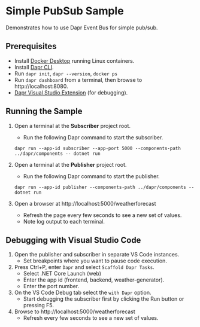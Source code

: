 # Simple PubSub Sample

Demonstrates how to use Dapr Event Bus for simple pub/sub.

## Prerequisites
- Install [Docker Desktop](https://www.docker.com/products/docker-desktop) running Linux containers.
- Install [Dapr CLI](https://docs.dapr.io/getting-started/install-dapr-cli/).
- Run `dapr init`, `dapr --version`, `docker ps`
- Run `dapr dashboard` from a terminal, then browse to http://localhost:8080.
- [Dapr Visual Studio Extension](https://github.com/microsoft/vscode-dapr) (for debugging).

## Running the Sample

1. Open a terminal at the **Subscriber** project root.
   - Run the following Dapr command to start the subscriber.

    ```
    dapr run --app-id subscriber --app-port 5000 --components-path ../dapr/components -- dotnet run
    ```

2. Open a terminal at the **Publisher** project root.
   - Run the following Dapr command to start the publisher.

    ```
    dapr run --app-id publisher --components-path ../dapr/components -- dotnet run
    ```

3. Open a browser at http://localhost:5000/weatherforecast
   - Refresh the page every few seconds to see a new set of values.
   - Note log output to each terminal.

## Debugging with Visual Studio Code

1. Open the publisher and subscriber in separate VS Code instances.
   - Set breakpoints where you want to pause code execution.
2. Press Ctrl+P, enter `Dapr` and select `Scaffold Dapr Tasks`.
   - Select .NET Core Launch (web)
   - Enter the app id (frontend, backend, weather-generator).
   - Enter the port number.
3. On the VS Code Debug tab select the `with Dapr` option.
   - Start debugging the subscriber first by  clicking the Run button or pressing F5.
4. Browse to http://localhost:5000/weatherforecast
   - Refresh every few seconds to see a new set of values.